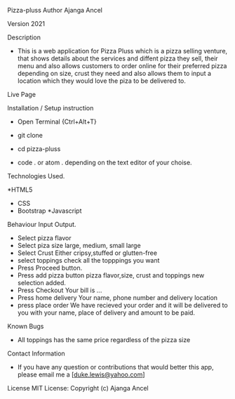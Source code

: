 Pizza-pluss
Author
Ajanga Ancel

Version
2021

Description

* This is a web application for Pizza Pluss which is a pizza selling venture, that shows details about the services and diffent pizza they sell, their menu and also allows customers to order online for their preferred pizza depending on size, crust they need and also allows them to input a location which they would love the piza to be delivered to.

Live Page


Installation / Setup instruction

* Open Terminal {Ctrl+Alt+T}

* git clone 

* cd pizza-pluss

* code . or atom . depending on the text editor of your choise.

Technologies Used.

*HTML5
* CSS
* Bootstrap
*Javascript

Behaviour	Input	Output.

* Select pizza flavor	
* Select piza size	large, medium, small	large
* Select Crust	Either cripsy,stuffed or glutten-free	
* select toppings	check all the topppings you want	
* Press Proceed button.
* Press add pizza button pizza flavor,size, crust and toppings new selection added.
* Press Checkout		Your bill is ...
* Press home delivery	Your name, phone number and delivery location	
* press place order		We have recieved your order and it will be delivered to you 
  with your  name, place of delivery and amount to be paid.

Known Bugs

* All toppings has the same price regardless of the pizza size

Contact Information

* If you have any question or contributions that would better this app, please email me a
  [duke.lewis@yahoo.com]

License
MIT License:
Copyright (c) Ajanga Ancel